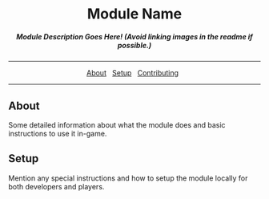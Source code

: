 <h1 align="center">Module Name</h1>

<h5 align="center">Module Description Goes Here! (Avoid linking images in the readme if possible.)</h5>

---

<p align="center">
  <a href="#about">About</a>&nbsp;&nbsp;
  <a href="#setup">Setup</a>&nbsp;&nbsp;
  <a href="https://github.com/MovingBlocks/Terasology/wiki/Developing-Modules" target="_blank">Contributing</a>&nbsp;&nbsp;
</p>

---

## About

Some detailed information about what the module does and basic instructions to use it in-game.

## Setup

Mention any special instructions and how to setup the module locally for both developers and players.
